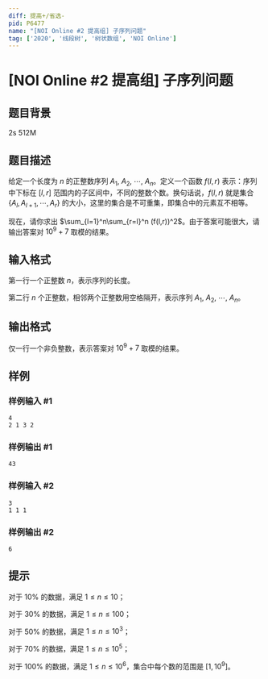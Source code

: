 ```yaml
---
diff: 提高+/省选-
pid: P6477
name: "[NOI Online #2 提高组] 子序列问题"
tag: ['2020', '线段树', '树状数组', 'NOI Online']
---
```

# [NOI Online #2 提高组] 子序列问题
## 题目背景

2s 512M
## 题目描述

给定一个长度为 $n$ 的正整数序列 $A_1$, $A_2$, $\cdots$, $A_n$。定义一个函数 $f(l,r)$ 表示：序列中下标在 $[l,r]$ 范围内的子区间中，不同的整数个数。换句话说，$f(l,r)$ 就是集合 $\{A_l,A_{l+1},\cdots,A_r\}$ 的大小，这里的集合是不可重集，即集合中的元素互不相等。

现在，请你求出 $\sum_{l=1}^n\sum_{r=l}^n (f(l,r))^2$。由于答案可能很大，请输出答案对 $10^9 +7$ 取模的结果。
## 输入格式

第一行一个正整数 $n$，表示序列的长度。

第二行 $n$ 个正整数，相邻两个正整数用空格隔开，表示序列 $A_1$, $A_2$, $\cdots$, $A_n$。
## 输出格式

仅一行一个非负整数，表示答案对 $10^9+7$ 取模的结果。

## 样例

### 样例输入 #1
```
4
2 1 3 2
```
### 样例输出 #1
```
43
```
### 样例输入 #2
```
3
1 1 1
```
### 样例输出 #2
```
6
```
## 提示

对于 $10\%$ 的数据，满足 $1 \leq n \leq 10$；

对于 $30\%$ 的数据，满足 $1 \leq n \leq 100$；

对于 $50\%$ 的数据，满足 $1\leq n \leq 10^3$；

对于 $70\%$ 的数据，满足 $1 \leq n \leq 10^5$；

对于 $100\%$ 的数据，满足 $1\leq n\leq 10^6$，集合中每个数的范围是 $[1,10^9]$。
